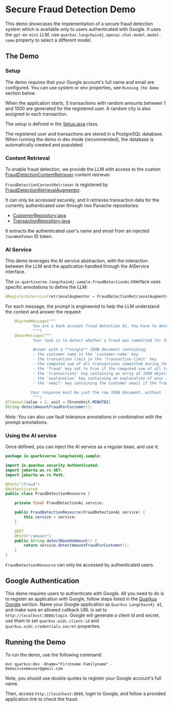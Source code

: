 # Secure Fraud Detection Demo

This demo showcases the implementation of a secure fraud detection system which is available only to users authenticated with Google.
It uses the `gpt-4o-mini` LLM, use `quarkus.langchain4j.openai.chat-model.model-name` property to select a different model.

## The Demo

### Setup

The demo requires that your Google account's full name and email are configured.
You can use system or env properties, see `Running the Demo` section below.

When the application starts, 5 transactions with random amounts between 1 and 1000 are generated for the registered user.
A random city is also assigned to each transaction.

The setup is defined in the [Setup.java](./src/main/java/io/quarkiverse/langchain4j/samples/Setup.java) class.

The registered user and transactions are stored in a PostgreSQL database. When running the demo in dev mode (recommended), the database is automatically created and populated.

### Content Retrieval

To enable fraud detection, we provide the LLM with access to the custom [FraudDetectionContentRetriever](./src/main/java/io/quarkiverse/langchain4j/samples/FraudDetectionContentRetriever.java) content retriever.

`FraudDetectionContentRetriever` is registered by [FraudDetectionRetrievalAugmentor](./src/main/java/io/quarkiverse/langchain4j/samples/FraudDetectionRetrievalAugmentor.java).

It can only be accessed securely, and it retrieves transaction data for the currently authenticated user through two Panache repositories:

- [CustomerRepository.java](./src/main/java/io/quarkiverse/langchain4j/samples/CustomerRepository.java)
- [TransactionRepository.java](./src/main/java/io/quarkiverse/langchain4j/samples/TransactionRepository.java)

It extracts the authenticated user's name and email from an injected `JsonWebToken` ID token.

### AI Service

This demo leverages the AI service abstraction, with the interaction between the LLM and the application handled through the AIService interface.

The `io.quarkiverse.langchain4j.sample.FraudDetectionAi` interface uses specific annotations to define the LLM:

```java
@RegisterAiService(retrievalAugmentor = FraudDetectionRetrievalAugmentor.class)
```

For each message, the prompt is engineered to help the LLM understand the context and answer the request:

```java
    @SystemMessage("""
            You are a bank account fraud detection AI. You have to detect frauds in transactions.
            """)
    @UserMessage("""
            Your task is to detect whether a fraud was committed for the customer.

            Answer with a **single** JSON document containing:
            - the customer name in the 'customer-name' key
            - the transaction limit in the 'transaction-limit' key
            - the computed sum of all transactions committed during the last 15 minutes in the 'total' key
            - the 'fraud' key set to true if the computed sum of all transactions is greater than the transaction limit
            - the 'transactions' key containing an array of JSON objects. Each object must have transaction 'amount', 'city' and formatted 'time' keys.
            - the 'explanation' key containing an explanation of your answer.
            - the 'email' key containing the customer email if the fraud was detected. 
            
           Your response must be just the raw JSON document, without ```json, ``` or anything else. Do not use null JSON properties.
            """)
@Timeout(value = 2, unit = ChronoUnit.MINUTES)
String detectAmountFraudForCustomer();
```

_Note:_ You can also use fault tolerance annotations in combination with the prompt annotations.

### Using the AI service

Once defined, you can inject the AI service as a regular bean, and use it:

```java
package io.quarkiverse.langchain4j.sample;

import io.quarkus.security.Authenticated;
import jakarta.ws.rs.GET;
import jakarta.ws.rs.Path;

@Path("/fraud")
@Authenticated
public class FraudDetectionResource {

    private final FraudDetectionAi service;

    public FraudDetectionResource(FraudDetectionAi service) {
        this.service = service;
    }

    @GET
    @Path("/amount")
    public String detectBaseOnAmount() {
    	return service.detectAmountFraudForCustomer();
    }
}
```

`FraudDetectionResource` can only be accessed by authenticated users.

## Google Authentication

This demo requires users to authenticate with Google.
All you need to do is to register an application with Google, follow steps listed in the [Quarkus Google](https://quarkus.io/guides/security-openid-connect-providers#google) section.
Name your Google application as `Quarkus LangChain4j AI`, and make sure an allowed callback URL is set to `http://localhost:8080/login`.
Google will generate a client id and secret, use them to set `quarkus.oidc.client-id` and `quarkus.oidc.credentials.secret` properties.

## Running the Demo

To run the demo, use the following command:

```shell
mvn quarkus:dev -Dname="Firstname Familyname" -Demail=someuser@gmail.com
```

Note, you should use double quotes to register your Google account's full name.

Then, access `http://localhost:8080`, login to Google, and follow a provided application link to check the fraud.

